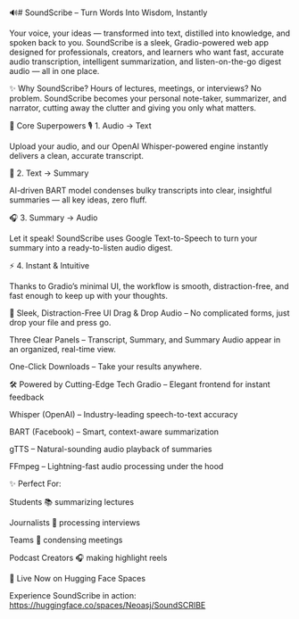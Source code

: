 🔊# SoundScribe – Turn Words Into Wisdom, Instantly

Your voice, your ideas — transformed into text, distilled into knowledge, and spoken back to you.
SoundScribe is a sleek, Gradio-powered web app designed for professionals, creators, and learners who want fast, accurate audio transcription, intelligent summarization, and listen-on-the-go digest audio — all in one place.

✨ Why SoundScribe?
Hours of lectures, meetings, or interviews?
No problem. SoundScribe becomes your personal note-taker, summarizer, and narrator, cutting away the clutter and giving you only what matters.

🚀 Core Superpowers
🎙 1. Audio → Text

Upload your audio, and our OpenAI Whisper-powered engine instantly delivers a clean, accurate transcript.

📝 2. Text → Summary

AI-driven BART model condenses bulky transcripts into clear, insightful summaries — all key ideas, zero fluff.

🎧 3. Summary → Audio

Let it speak! SoundScribe uses Google Text-to-Speech to turn your summary into a ready-to-listen audio digest.

⚡ 4. Instant & Intuitive

Thanks to Gradio’s minimal UI, the workflow is smooth, distraction-free, and fast enough to keep up with your thoughts.

🎨 Sleek, Distraction-Free UI
Drag & Drop Audio – No complicated forms, just drop your file and press go.

Three Clear Panels – Transcript, Summary, and Summary Audio appear in an organized, real-time view.

One-Click Downloads – Take your results anywhere.

🛠 Powered by Cutting-Edge Tech
Gradio – Elegant frontend for instant feedback

Whisper (OpenAI) – Industry-leading speech-to-text accuracy

BART (Facebook) – Smart, context-aware summarization

gTTS – Natural-sounding audio playback of summaries

FFmpeg – Lightning-fast audio processing under the hood

✨ Perfect For:

Students 📚 summarizing lectures

Journalists 📰 processing interviews

Teams 🏢 condensing meetings

Podcast Creators 🎧 making highlight reels

🔗 Live Now on Hugging Face Spaces

Experience SoundScribe in action:
https://huggingface.co/spaces/Neoasj/SoundSCRIBE

